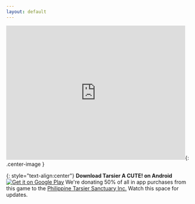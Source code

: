 ```yaml
---
layout: default
---
```


<iframe width="480" height="360" src="http://www.youtube.com/embed/t_U9HZJzU3o" frameborder="0"> </iframe>{: .center-image }

{: style="text-align:center"}
**Download Tarsier A CUTE! on Android**
<a href='https://play.google.com/store/apps/details?id=com.tworeelers.tarsieracute&pcampaignid=MKT-Other-global-all-co-prtnr-py-PartBadge-Mar2515-1'><img alt='Get it on Google Play' src='https://play.google.com/intl/en_us/badges/images/generic/en_badge_web_generic.png'/></a>
We're donating 50% of all in app purchases from this game to the [Philippine Tarsier Sanctuary Inc.](http://www.tarsierfoundation.org/)
Watch this space for updates.